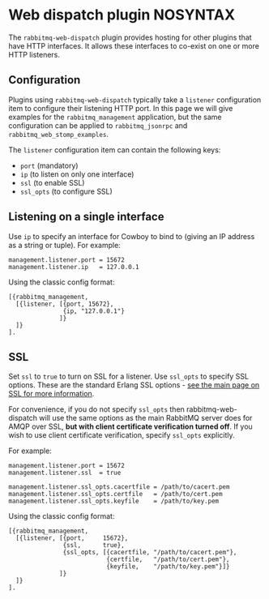 <!--
Copyright (c) 2007-2016 Pivotal Software, Inc.

All rights reserved. This program and the accompanying materials
are made available under the terms of the under the Apache License, 
Version 2.0 (the "License”); you may not use this file except in compliance 
with the License. You may obtain a copy of the License at

http://www.apache.org/licenses/LICENSE-2.0

Unless required by applicable law or agreed to in writing, software
distributed under the License is distributed on an "AS IS" BASIS,
WITHOUT WARRANTIES OR CONDITIONS OF ANY KIND, either express or implied.
See the License for the specific language governing permissions and
limitations under the License.
-->

# Web dispatch plugin NOSYNTAX

The `rabbitmq-web-dispatch` plugin provides hosting for other plugins that
have HTTP interfaces. It allows these interfaces to co-exist on one or
more HTTP listeners.

## Configuration

Plugins using `rabbitmq-web-dispatch` typically take a `listener`
configuration item to configure their listening HTTP port. In this
page we will give examples for the `rabbitmq_management` application,
but the same configuration can be applied to `rabbitmq_jsonrpc` and
`rabbitmq_web_stomp_examples`.

The `listener` configuration item can contain the following keys:

* `port` (mandatory)
* `ip` (to listen on only one interface)
* `ssl` (to enable SSL)
* `ssl_opts` (to configure SSL)

## Listening on a single interface

Use `ip` to specify an interface for Cowboy to bind to (giving an IP
address as a string or tuple). For example:

    management.listener.port = 15672
    management.listener.ip   = 127.0.0.1
    
Using the classic config format:

    [{rabbitmq_management,
      [{listener, [{port, 15672},
                   {ip, "127.0.0.1"}
                  ]}
      ]}
    ].

## SSL

Set `ssl` to `true` to turn on SSL for a listener. Use `ssl_opts` to
specify SSL options. These are the standard Erlang SSL options - [see
the main page on SSL for more information](ssl.html).

For convenience, if you do not specify `ssl_opts` then
rabbitmq-web-dispatch will use the same options as the main RabbitMQ
server does for AMQP over SSL, <b>but with client certificate
verification turned off</b>. If you wish to use client certificate
verification, specify `ssl_opts` explicitly.

For example:

    management.listener.port = 15672
    management.listener.ssl  = true

    management.listener.ssl_opts.cacertfile = /path/to/cacert.pem
    management.listener.ssl_opts.certfile   = /path/to/cert.pem
    management.listener.ssl_opts.keyfile    = /path/to/key.pem

Using the classic config format:

    [{rabbitmq_management,
      [{listener, [{port,     15672},
                   {ssl,      true},
                   {ssl_opts, [{cacertfile, "/path/to/cacert.pem"},
                               {certfile,   "/path/to/cert.pem"},
                               {keyfile,    "/path/to/key.pem"}]}
                  ]}
      ]}
    ].
